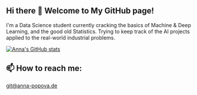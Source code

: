 ## Hi there 👋 Welcome to My GitHub page! 

I'm a Data Science student currently cracking the basics of Machine & Deep Learning, and the good old Statistics. Trying to keep track of the AI projects applied to the real-world industrial problems.

[![Anna's GitHub stats](https://github-readme-stats.vercel.app/api?username=Salt-is-leaving)](https://github.com/Salt-is-leaving/github-readme-stats)


## 📫 How to reach me: 
git@anna-popova.de


